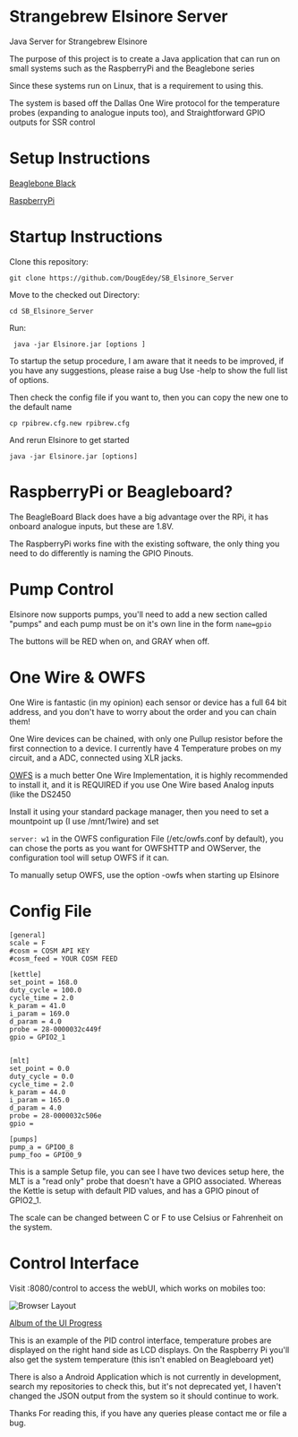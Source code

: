 Strangebrew Elsinore Server
==================


Java Server for Strangebrew Elsinore

The purpose of this project is to create a Java application that can run on small systems such as the RaspberryPi and the Beaglebone series

Since these systems run on Linux, that is a requirement to using this.

The system is based off the Dallas One Wire protocol for the temperature probes (expanding to analogue inputs too), and Straightforward GPIO outputs for SSR control

Setup Instructions
====================
[Beaglebone Black](extras/BeagleboneBlackSetup.md)

[RaspberryPi](extras/RaspberryPiSetup.md)

Startup Instructions
====================

Clone this repository:

``` git clone https://github.com/DougEdey/SB_Elsinore_Server ```

Move to the checked out Directory:

``` cd SB_Elsinore_Server ```

Run:

``` java -jar Elsinore.jar [options ]```

To startup the setup procedure, I am aware that it needs to be improved, if you have any suggestions, please raise a bug
Use -help to show the full list of options.

Then check the config file if you want to, then you can copy the new one to the default name

``` cp rpibrew.cfg.new rpibrew.cfg ```

And rerun Elsinore to get started

``` java -jar Elsinore.jar [options] ```


RaspberryPi or Beagleboard?
=======================

The BeagleBoard Black does have a big advantage over the RPi, it has onboard analogue inputs, but these are 1.8V.

The RaspberryPi works fine with the existing software, the only thing you need to do differently is naming the GPIO Pinouts.

Pump Control
============

Elsinore now supports pumps, you'll need to add a new section called "pumps" and each pump must be on it's own line in the form 
``` name=gpio ```

The buttons will be RED when on, and GRAY when off. 

One Wire & OWFS
==========
One Wire is fantastic (in my opinion) each sensor or device has a full 64 bit address, and you don't have to worry about the order and you can chain them!

One Wire devices can be chained, with only one Pullup resistor before the first connection to a device. I currently have 4 Temperature probes on my circuit, and a ADC, connected using XLR jacks.


[OWFS](http://owfs.org/) is a much better One Wire Implementation, it is highly recommended to install it, and it is REQUIRED if you use One Wire based Analog inputs (like the DS2450

Install it using your standard package manager, then you need to set a mountpoint up (I use /mnt/1wire) and set 

``` server: w1 ``` in the OWFS configuration File (/etc/owfs.conf by default), you can chose the ports as you want for OWFSHTTP and OWServer, the configuration tool will setup OWFS if it can.

To manually setup OWFS, use the option -owfs when starting up Elsinore

Config File
=========

```
[general]
scale = F
#cosm = COSM API KEY
#cosm_feed = YOUR COSM FEED

[kettle]
set_point = 168.0
duty_cycle = 100.0
cycle_time = 2.0
k_param = 41.0
i_param = 169.0
d_param = 4.0
probe = 28-0000032c449f
gpio = GPIO2_1


[mlt]
set_point = 0.0
duty_cycle = 0.0
cycle_time = 2.0
k_param = 44.0
i_param = 165.0
d_param = 4.0
probe = 28-0000032c506e
gpio = 

[pumps]
pump_a = GPIO0_8
pump_foo = GPIO0_9
```

This is a sample Setup file, you can see I have two devices setup here, the MLT is a "read only" probe that doesn't have a GPIO associated. Whereas the Kettle is setup with default PID values, and has a GPIO pinout of GPIO2_1.

The scale can be changed between C or F to use Celsius or Fahrenheit on the system.

Control Interface
============

Visit <ip of your system>:8080/control to access the webUI, which works on mobiles too:

![Browser Layout](http://i.imgur.com/j59BcFZ.png)

[Album of the UI Progress](http://imgur.com/a/jEIbc)

This is an example of the PID control interface, temperature probes are displayed on the right hand side as LCD displays. On the Raspberry Pi you'll also get the system temperature (this isn't enabled on Beagleboard yet)

There is also a Android Application which is not currently in development, search my repositories to check this, but it's not deprecated yet, I haven't changed the JSON output from the system so it should continue to work.



Thanks For reading this, if you have any queries please contact me or file a bug.
